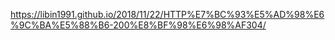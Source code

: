 https://libin1991.github.io/2018/11/22/HTTP%E7%BC%93%E5%AD%98%E6%9C%BA%E5%88%B6-200%E8%BF%98%E6%98%AF304/
